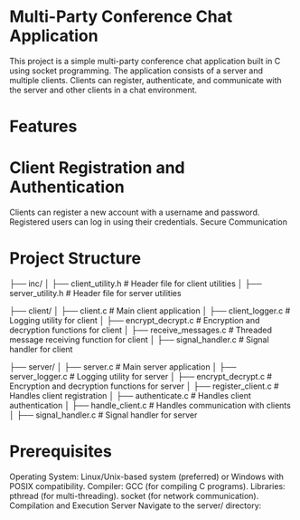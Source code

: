 # Multi-Party Conference Chat Application
This project is a simple multi-party conference chat application built in C using socket programming. The application consists of a server and multiple clients. Clients can register, authenticate, and communicate with the server and other clients in a chat environment.

# Features
# Client Registration and Authentication

Clients can register a new account with a username and password.
Registered users can log in using their credentials.
Secure Communication
# Project Structure
├── inc/
│   ├── client_utility.h      # Header file for client utilities
│   ├── server_utility.h      # Header file for server utilities


├── client/
│   ├── client.c              # Main client application
│   ├── client_logger.c       # Logging utility for client
│   ├── encrypt_decrypt.c     # Encryption and decryption functions for client
│   ├── receive_messages.c    # Threaded message receiving function for client
│   ├── signal_handler.c      # Signal handler for client


├── server/
│   ├── server.c              # Main server application
│   ├── server_logger.c       # Logging utility for server
│   ├── encrypt_decrypt.c     # Encryption and decryption functions for server
│   ├── register_client.c     # Handles client registration
│   ├── authenticate.c        # Handles client authentication
│   ├── handle_client.c       # Handles communication with clients
│   ├── signal_handler.c      # Signal handler for server

# Prerequisites
Operating System: Linux/Unix-based system (preferred) or Windows with POSIX compatibility.
Compiler: GCC (for compiling C programs).
Libraries:
pthread (for multi-threading).
socket (for network communication).
Compilation and Execution
Server
Navigate to the server/ directory:
